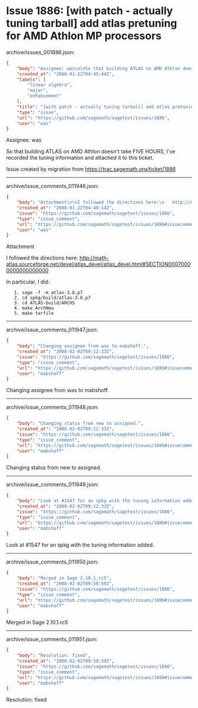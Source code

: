 # Issue 1886: [with patch - actually tuning tarball] add atlas pretuning for AMD Athlon MP processors

archive/issues_001886.json:
```json
{
    "body": "Assignee: was\n\nSo that building ATLAS on AMD Athlon doesn't take FIVE HOURS, I've recorded the tuning information and attached it to this ticket. \n\nIssue created by migration from https://trac.sagemath.org/ticket/1886\n\n",
    "created_at": "2008-01-22T04:45:44Z",
    "labels": [
        "linear algebra",
        "major",
        "enhancement"
    ],
    "title": "[with patch - actually tuning tarball] add atlas pretuning for AMD Athlon MP processors",
    "type": "issue",
    "url": "https://github.com/sagemath/sagetest/issues/1886",
    "user": "was"
}
```
Assignee: was

So that building ATLAS on AMD Athlon doesn't take FIVE HOURS, I've recorded the tuning information and attached it to this ticket. 

Issue created by migration from https://trac.sagemath.org/ticket/1886





---

archive/issue_comments_011946.json:
```json
{
    "body": "Attachment\n\nI followed the directions here:\n   http://math-atlas.sourceforge.net/devel/atlas_devel/atlas_devel.html#SECTION00070000000000000000\n\nIn particular, I did:\n\n```\n   1. sage -f -m atlas-3.8.p7\n   2. cd spkg/build/atlas-3.8.p7\n   3. cd ATLAS-build/ARCHS\n   4. make ArchNew\n   5. make tarfile\n```\n",
    "created_at": "2008-01-22T04:48:14Z",
    "issue": "https://github.com/sagemath/sagetest/issues/1886",
    "type": "issue_comment",
    "url": "https://github.com/sagemath/sagetest/issues/1886#issuecomment-11946",
    "user": "was"
}
```

Attachment

I followed the directions here:
   http://math-atlas.sourceforge.net/devel/atlas_devel/atlas_devel.html#SECTION00070000000000000000

In particular, I did:

```
   1. sage -f -m atlas-3.8.p7
   2. cd spkg/build/atlas-3.8.p7
   3. cd ATLAS-build/ARCHS
   4. make ArchNew
   5. make tarfile
```




---

archive/issue_comments_011947.json:
```json
{
    "body": "Changing assignee from was to mabshoff.",
    "created_at": "2008-02-02T09:12:33Z",
    "issue": "https://github.com/sagemath/sagetest/issues/1886",
    "type": "issue_comment",
    "url": "https://github.com/sagemath/sagetest/issues/1886#issuecomment-11947",
    "user": "mabshoff"
}
```

Changing assignee from was to mabshoff.



---

archive/issue_comments_011948.json:
```json
{
    "body": "Changing status from new to assigned.",
    "created_at": "2008-02-02T09:12:33Z",
    "issue": "https://github.com/sagemath/sagetest/issues/1886",
    "type": "issue_comment",
    "url": "https://github.com/sagemath/sagetest/issues/1886#issuecomment-11948",
    "user": "mabshoff"
}
```

Changing status from new to assigned.



---

archive/issue_comments_011949.json:
```json
{
    "body": "Look at #1547 for an spkg with the tuning information added.",
    "created_at": "2008-02-02T09:12:33Z",
    "issue": "https://github.com/sagemath/sagetest/issues/1886",
    "type": "issue_comment",
    "url": "https://github.com/sagemath/sagetest/issues/1886#issuecomment-11949",
    "user": "mabshoff"
}
```

Look at #1547 for an spkg with the tuning information added.



---

archive/issue_comments_011950.json:
```json
{
    "body": "Merged in Sage 2.10.1.rc5",
    "created_at": "2008-02-02T09:58:59Z",
    "issue": "https://github.com/sagemath/sagetest/issues/1886",
    "type": "issue_comment",
    "url": "https://github.com/sagemath/sagetest/issues/1886#issuecomment-11950",
    "user": "mabshoff"
}
```

Merged in Sage 2.10.1.rc5



---

archive/issue_comments_011951.json:
```json
{
    "body": "Resolution: fixed",
    "created_at": "2008-02-02T09:58:59Z",
    "issue": "https://github.com/sagemath/sagetest/issues/1886",
    "type": "issue_comment",
    "url": "https://github.com/sagemath/sagetest/issues/1886#issuecomment-11951",
    "user": "mabshoff"
}
```

Resolution: fixed

